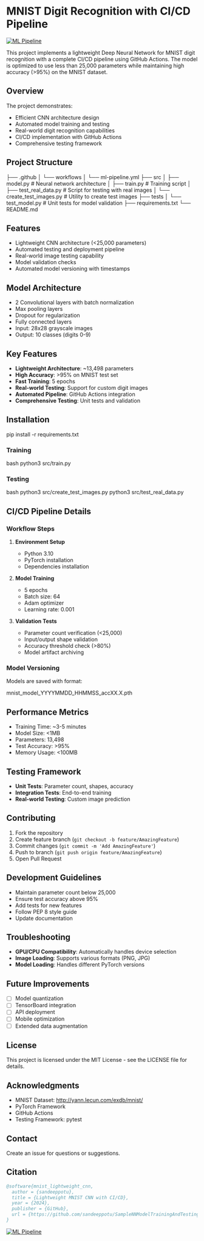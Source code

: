 # MNIST Digit Recognition with CI/CD Pipeline

[![ML Pipeline](https://github.com/YOUR_USERNAME/YOUR_REPO_NAME/actions/workflows/ml-pipeline.yml/badge.svg)](https://github.com/YOUR_USERNAME/YOUR_REPO_NAME/actions/workflows/ml-pipeline.yml)

This project implements a lightweight Deep Neural Network for MNIST digit recognition with a complete CI/CD pipeline using GitHub Actions. The model is optimized to use less than 25,000 parameters while maintaining high accuracy (>95%) on the MNIST dataset.

## Overview
The project demonstrates:
- Efficient CNN architecture design
- Automated model training and testing
- Real-world digit recognition capabilities
- CI/CD implementation with GitHub Actions
- Comprehensive testing framework

## Project Structure
├── .github
│ └── workflows
│ └── ml-pipeline.yml
├── src
│ ├── model.py # Neural network architecture
│ ├── train.py # Training script
│ ├── test_real_data.py # Script for testing with real images
│ └── create_test_images.py # Utility to create test images
├── tests
│ └── test_model.py # Unit tests for model validation
├── requirements.txt
└── README.md


## Features
- Lightweight CNN architecture (<25,000 parameters)
- Automated testing and deployment pipeline
- Real-world image testing capability
- Model validation checks
- Automated model versioning with timestamps

## Model Architecture
- 2 Convolutional layers with batch normalization
- Max pooling layers
- Dropout for regularization
- Fully connected layers
- Input: 28x28 grayscale images
- Output: 10 classes (digits 0-9)

## Key Features
- **Lightweight Architecture**: ~13,498 parameters
- **High Accuracy**: >95% on MNIST test set
- **Fast Training**: 5 epochs
- **Real-world Testing**: Support for custom digit images
- **Automated Pipeline**: GitHub Actions integration
- **Comprehensive Testing**: Unit tests and validation

## Installation
pip install -r requirements.txt

### Training
bash
python3 src/train.py

### Testing
bash
python3 src/create_test_images.py
python3 src/test_real_data.py


## CI/CD Pipeline Details

### Workflow Steps
1. **Environment Setup**
   - Python 3.10
   - PyTorch installation
   - Dependencies installation

2. **Model Training**
   - 5 epochs
   - Batch size: 64
   - Adam optimizer
   - Learning rate: 0.001

3. **Validation Tests**
   - Parameter count verification (<25,000)
   - Input/output shape validation
   - Accuracy threshold check (>80%)
   - Model artifact archiving

### Model Versioning
Models are saved with format:

mnist_model_YYYYMMDD_HHMMSS_accXX.X.pth

## Performance Metrics
- Training Time: ~3-5 minutes
- Model Size: <1MB
- Parameters: 13,498
- Test Accuracy: >95%
- Memory Usage: <100MB

## Testing Framework
- **Unit Tests**: Parameter count, shapes, accuracy
- **Integration Tests**: End-to-end training
- **Real-world Testing**: Custom image prediction

## Contributing
1. Fork the repository
2. Create feature branch (`git checkout -b feature/AmazingFeature`)
3. Commit changes (`git commit -m 'Add AmazingFeature'`)
4. Push to branch (`git push origin feature/AmazingFeature`)
5. Open Pull Request

## Development Guidelines
- Maintain parameter count below 25,000
- Ensure test accuracy above 95%
- Add tests for new features
- Follow PEP 8 style guide
- Update documentation

## Troubleshooting
- **GPU/CPU Compatibility**: Automatically handles device selection
- **Image Loading**: Supports various formats (PNG, JPG)
- **Model Loading**: Handles different PyTorch versions

## Future Improvements
- [ ] Model quantization
- [ ] TensorBoard integration
- [ ] API deployment
- [ ] Mobile optimization
- [ ] Extended data augmentation

## License
This project is licensed under the MIT License - see the LICENSE file for details.

## Acknowledgments
- MNIST Dataset: http://yann.lecun.com/exdb/mnist/
- PyTorch Framework
- GitHub Actions
- Testing Framework: pytest

## Contact
Create an issue for questions or suggestions.

## Citation
```bibtex
@software{mnist_lightweight_cnn,
  author = {sandeeppotu},
  title = {Lightweight MNIST CNN with CI/CD},
  year = {2024},
  publisher = {GitHub},
  url = {https://github.com/sandeeppotu/SampleNNModelTrainingAndTestingInGitHub}
}
```

[![ML Pipeline](https://github.com/sandeeppotu/SampleNNModelTrainingAndTestingInGitHub/actions/workflows/ml-pipeline.yml/badge.svg)](https://github.com/sandeeppotu/SampleNNModelTrainingAndTestingInGitHub/actions/workflows/ml-pipeline.yml)


